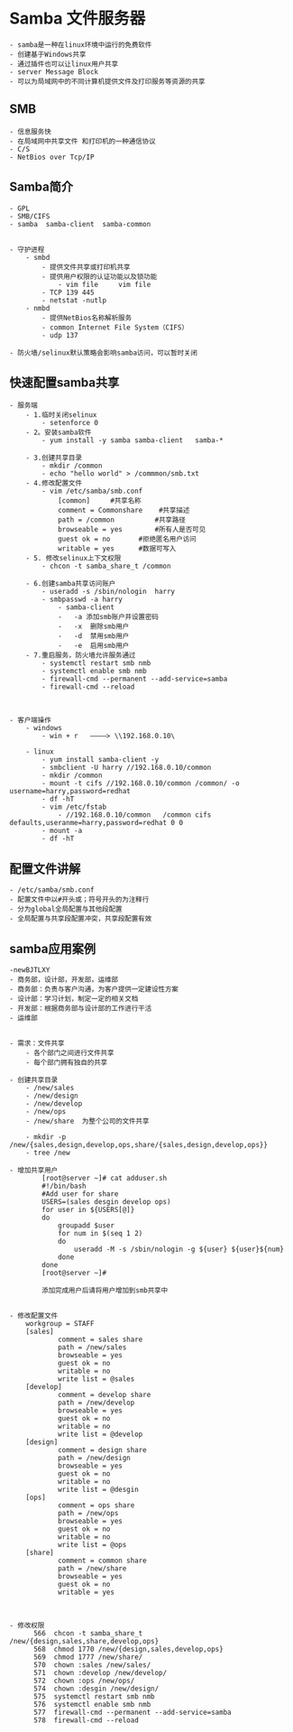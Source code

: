 
# Samba 文件服务器
	- samba是一种在linux环境中运行的免费软件
	- 创建基于Windows共享
	- 通过插件也可以让linux用户共享
	- server Message Block
	- 可以为局域网中的不同计算机提供文件及打印服务等资源的共享


## SMB
	- 信息服务快
	- 在局域网中共享文件 和打印机的一种通信协议
	- C/S
	- NetBios over Tcp/IP


## Samba简介
	- GPL
	- SMB/CIFS
	- samba  samba-client  samba-common


	- 守护进程
		- smbd
			- 提供文件共享或打印机共享
			- 提供用户权限的认证功能以及锁功能
				- vim file     vim file
			- TCP 139 445
			- netstat -nutlp
		- nmbd
			- 提供NetBios名称解析服务
			- common Internet File System（CIFS）
			- udp 137

	- 防火墙/selinux默认策略会影响samba访问，可以暂时关闭



## 快速配置samba共享
	
	- 服务端
		- 1.临时关闭selinux
			- setenforce 0
		- 2。安装samba软件
			- yum install -y samba samba-client   samba-*

		- 3.创建共享目录
			- mkdir /common
			- echo "hello world" > /commmon/smb.txt
		- 4.修改配置文件
			- vim /etc/samba/smb.conf
				[common]     #共享名称
        		comment = Commonshare    #共享描述
		        path = /common			#共享路径
		        browseable = yes		#所有人是否可见
		        guest ok = no		#拒绝匿名用户访问
		        writable = yes		#数据可写入
		- 5. 修改selinux上下文权限
			- chcon -t samba_share_t /common
		
		- 6.创建samba共享访问账户
			- useradd -s /sbin/nologin  harry
			- smbpasswd -a harry
				- samba-client
				-   -a 添加smb账户并设置密码
				-   -x	删除smb用户
				-   -d	禁用smb用户
				-   -e	启用smb用户
		- 7.重启服务，防火墙允许服务通过
			- systemctl restart smb nmb
			- systemctl enable smb nmb
			- firewall-cmd --permanent --add-service=samba
			- firewall-cmd --reload



	- 客户端操作
		- windows
			- win + r   ————> \\192.168.0.10\

		- linux
			- yum install samba-client -y
			- smbclient -U harry //192.168.0.10/common
			- mkdir /common
			- mount -t cifs //192.168.0.10/common /common/ -o username=harry,password=redhat
			- df -hT
			- vim /etc/fstab
				- //192.168.0.10/common   /common cifs    defaults,useranme=harry,password=redhat 0 0
			- mount -a
			- df -hT





## 配置文件讲解
	- /etc/samba/smb.conf
	- 配置文件中以#开头或；符号开头的为注释行
	- 分为global全局配置与其他段配置
	- 全局配置与共享段配置冲突，共享段配置有效




## samba应用案例
	-newBJTLXY
	- 商务部，设计部，开发部，运维部
	- 商务部：负责与客户沟通，为客户提供一定建设性方案
	- 设计部：学习计划，制定一定的相关文档
	- 开发部：根据商务部与设计部的工作进行干活
	- 运维部


	- 需求：文件共享
		- 各个部门之间进行文件共享
		- 每个部门拥有独自的共享

	- 创建共享目录
		- /new/sales
		- /new/design
		- /new/develop
		- /new/ops
		- /new/share  为整个公司的文件共享

		- mkdir -p /new/{sales,design,develop,ops,share/{sales,design,develop,ops}}
		- tree /new

	- 增加共享用户
		    [root@server ~]# cat adduser.sh 
			#!/bin/bash
			#Add user for share
			USERS=(sales desgin develop ops)
			for user in ${USERS[@]}
			do
			    groupadd $user
			    for num in $(seq 1 2)
				do
				    useradd -M -s /sbin/nologin -g ${user} ${user}${num}
				done
			done
			[root@server ~]# 

			添加完成用户后请将用户增加到smb共享中


	- 修改配置文件
		workgroup = STAFF
		[sales]
		        comment = sales share
		        path = /new/sales
		        browseable = yes
		        guest ok = no
		        writable = no
		        write list = @sales
		[develop]
		        comment = develop share
		        path = /new/develop
		        browseable = yes
		        guest ok = no
		        writable = no
		        write list = @develop
		[design]
		        comment = design share
		        path = /new/design
		        browseable = yes
		        guest ok = no
		        writable = no
		        write list = @desgin
		[ops]
		        comment = ops share
		        path = /new/ops
		        browseable = yes
		        guest ok = no
		        writable = no
		        write list = @ops
		[share]
		        comment = common share
		        path = /new/share
		        browseable = yes
		        guest ok = no
		        writable = yes



	- 修改权限
		  566  chcon -t samba_share_t /new/{design,sales,share,develop,ops}
		  568  chmod 1770 /new/{design,sales,develop,ops}
		  569  chmod 1777 /new/share/
		  570  chown :sales /new/sales/
		  571  chown :develop /new/develop/
		  572  chown :ops /new/ops/
		  574  chown :desgin /new/design/
		  575  systemctl restart smb nmb
		  576  systemctl enable smb nmb
		  577  firewall-cmd --permanent --add-service=samba
		  578  firewall-cmd --reload 
